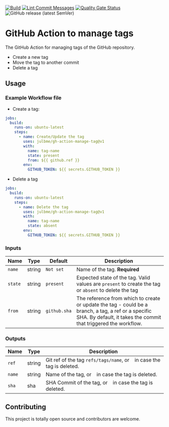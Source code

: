 [![Build](https://github.com/julbme/gh-action-manage-tag/actions/workflows/maven-build.yml/badge.svg)](https://github.com/julbme/gh-action-manage-tag/actions/workflows/maven-build.yml)
[![Lint Commit Messages](https://github.com/julbme/gh-action-manage-tag/actions/workflows/commitlint.yml/badge.svg)](https://github.com/julbme/gh-action-manage-tag/actions/workflows/commitlint.yml)
[![Quality Gate Status](https://sonarcloud.io/api/project_badges/measure?project=julbme_gh-action-manage-tag&metric=alert_status)](https://sonarcloud.io/summary/new_code?id=julbme_gh-action-manage-tag)
![GitHub release (latest SemVer)](https://img.shields.io/github/v/release/julbme/gh-action-manage-tag)
# GitHub Action to manage tags

The GitHub Action for managing tags of the GitHub repository.

- Create a new tag
- Move the tag to another commit
- Delete a tag

## Usage

### Example Workflow file

- Create a tag:

```yaml
jobs:
  build:
    runs-on: ubuntu-latest
    steps:
      - name: Create/Update the tag
        uses: julbme/gh-action-manage-tag@v1
        with:
          name: tag-name
          state: present
          from: ${{ github.ref }}
        env:
          GITHUB_TOKEN: ${{ secrets.GITHUB_TOKEN }}
```

- Delete a tag

```yaml
jobs:
  build:
    runs-on: ubuntu-latest
    steps:
      - name: Delete the tag
        uses: julbme/gh-action-manage-tag@v1
        with:
          name: tag-name
          state: absent
        env:
          GITHUB_TOKEN: ${{ secrets.GITHUB_TOKEN }}
```

### Inputs

| Name    | Type   | Default      | Description                                                                                                                                                 |
| ------- | ------ | ------------ | ----------------------------------------------------------------------------------------------------------------------------------------------------------- |
| `name`  | string | `Not set`    | Name of the tag. **Required**                                                                                                                            |
| `state` | string | `present`    | Expected state of the tag. Valid values are `present` to create the tag or `absent` to delete the tag                                              |
| `from`  | string | `github.sha` | The reference from which to create or update the tag - could be a branch, a tag, a ref or a specific SHA. By default, it takes the commit that triggered the workflow. |

### Outputs

| Name   | Type   | Description                                                                       |
| ------ | ------ | --------------------------------------------------------------------------------- |
| `ref`  | string | Git ref of the tag `refs/tags/name`, or ` ` in case the tag is deleted. |
| `name` | string | Name of the tag, or ` ` in case the tag is deleted.                      |
| `sha`  | sha    | SHA Commit of the tag, or ` ` in case the tag is deleted.                |

## Contributing

This project is totally open source and contributors are welcome.